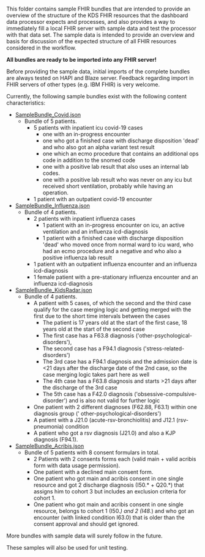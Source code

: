 This folder contains sample FHIR bundles that are intended to provide an overview of the structure
of the KDS FHIR resources that the dashboard data processor expects and processes, and also provides
a way to immediately fill a local FHIR server with sample data and test the processor with that data
set.
The sample data is intended to provide an overview and basis for discussion of the expected
structure of all FHIR resources considered in the workflow.

**All bundles are ready to be imported into any FHIR server!**

Before providing the sample data, initial imports of the complete bundles are always tested on HAPI
and Blaze server.
Feedback regarding import in FHIR servers of other types (e.g. IBM FHIR) is very welcome.

Currently, the following sample bundles exist with the following content characteristics:

* <a href="./SampleBundle_Covid.json" target="_blank">SampleBundle_Covid.json</a>
    * Bundle of 5 patients.
        * 5 patients with inpatient icu covid-19 cases
            * one with an in-progress encounter
            * one who got a finished case with discharge disposition 'dead' and who also got an
              alpha variant test result
            * one which an ecmo procedure that contains an additional ops code in addition to the
              snomed code
            * one with a positive lab result that also uses an internal lab codes.
            * one with a positive lab result who was never on any icu but received short
              ventilation, probably while having an operation.
        * 1 patient with an outpatient covid-19 encounter
* <a href="./SampleBundle_Influenza.json" target="_blank">SampleBundle_Influenza.json</a>
    * Bundle of 4 patients.
        * 2 patients with inpatient influenza cases
            * 1 patient with an in-progress encounter on icu, an active ventilation and an influenza
              icd-diagnosis
            * 1 patient with a finished case with discharge disposition 'dead' who moved once from
              normal ward to icu ward, who had an ecmo procedure and a negative and who also a
              positive influenza lab result
        * 1 patient with an outpatient influenza encounter and an influenza icd-diagnosis
        * 1 female patient with a pre-stationary influenza encounter and an influenza icd-diagnosis
* <a href="./SampleBundle_KidsRadar.json" target="_blank">SampleBundle_KidsRadar.json</a>
    * Bundle of 4 patients.
        * A patient with 5 cases, of which the second and the third case qualify for the case
          merging logic and getting merged with the first due to the short time intervals between
          the
          cases
            * The patient is 17 years old at the start of the first case, 18 years old at the start
              of the second case
            * The first case has a F63.8 diagnosis ('other-psychological-disorders'),
            * The second case has a F94.1 diagnosis ('stress-related-disorders')
            * The 3rd case has a F94.1 diagnosis and the admission date is <21 days after the
              discharge date of the 2nd case, so the case merging logic takes part here as well
            * The 4th case has a F63.8 diagnosis and starts >21 days after the discharge of the 3rd
              case
            * The 5th case has a F42.0 diagnosis ('obsessive-compulsive-disorder') and is also not
              valid for further logic
        * One patient with 2 different diagnoses (F62.88, F63.1) within one diagnosis group ('
          other-psychological-disorders')
        * A patient with a J21.0 (acute-rsv-bronchiolitis) and J12.1 (rsv-pneumonia) condition
        * A patient who got a rsv diagnosis (J21.0) and also a KJP diagnosis (F94.1).
* <a href="./SampleBundle_Acribis.json" target="_blank">SampleBundle_Acribis.json</a>
    * Bundle of 5 patients with 8 consent formulars in total.
        * 2 Patients with 2 consents forms each (valid main + valid acribis form with data usage
          permission).
        * One patient with a declined main consent form.
        * One patient who got main and acribis consent in one single resource and got 2 discharge
          diagnosis (I50.* + Q20.*) that assigns him to cohort 3 but includes an exclusion criteria
          for cohort 1.
        * One patient who got main and acribis consent in one single resource, belongs to
          cohort 1 (I50.*) and 2 (I48.*) and who got an encounter (with linked condition I63.0) that
          is older than the consent approval and should get ignored.

More bundles with sample data will surely follow in the future.

These samples will also be used for unit testing. 
